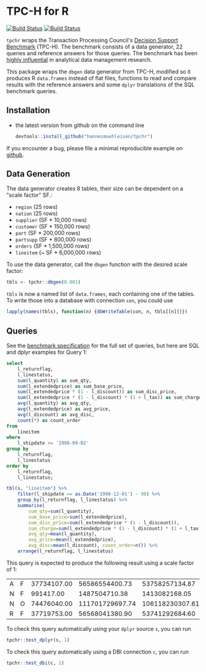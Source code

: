 # TPC-H for R

[![Build Status](https://travis-ci.org/hannesmuehleisen/tpchr.svg?branch=master)](https://travis-ci.org/hannesmuehleisen/tpchr)
[![Build Status](https://ci.appveyor.com/api/projects/status/github/hannesmuehleisen/tpchr?branch=master&svg=true)](https://ci.appveyor.com/project/hannesmuehleisen/tpchr)

`tpchr` wraps the Transaction Processing Council's [Decision Support Benchmark](http://www.tpc.org/tpch/) (TPC-H). The benchmark consists of a data generator, 22 queries and reference answers for those queries. The benchmark has been [highly influential](http://oai.cwi.nl/oai/asset/21424/21424B.pdf) in analytical data management research. 

This package wraps the `dbgen` data generator from TPC-H, modified so it produces R `data.frames` instead of flat files, functions to read and compare results with the reference answers and some `dplyr` translations of the SQL benchmark queries. 

## Installation

* the latest version from github on the command line

    ```R
    devtools::install_github("hannesmuehleisen/tpchr")
    ```

If you encounter a bug, please file a minimal reproducible example on [github](https://github.com/hannesmuehleisen/tpchr/issues). 


## Data Generation
The data generator creates 8 tables, their size can be dependent on a "scale factor" SF.: 
* `region` (25 rows)
* `nation` (25 rows)
* `supplier` (SF * 10,000 rows)
* `customer` (SF * 150,000 rows)
* `part` (SF * 200,000 rows)
* `partsupp` (SF * 800,000 rows)
* `orders` (SF * 1,500,000 rows)
* `lineitem` (~ SF * 6,000,000 rows)

To use the data generator, call the `dbgen` function with the desired scale factor:
```R
tbls <- tpchr::dbgen(0.001)
```

`tbls` is now a named list of `data.frames`, each containing one of the tables. To write those into a database with connection `con`, you could use

````R
lapply(names(tbls), function(n) {dbWriteTable(con, n, tbls[[n]])})

````

## Queries
See the [benchmark specification](http://www.tpc.org/tpc_documents_current_versions/pdf/tpc-h_v2.17.3.pdf) for the full set of queries, but here are SQL and dplyr examples for Query 1:

````SQL
select
	l_returnflag,
	l_linestatus,
	sum(l_quantity) as sum_qty,
	sum(l_extendedprice) as sum_base_price,
	sum(l_extendedprice * (1 - l_discount)) as sum_disc_price,
	sum(l_extendedprice * (1 - l_discount) * (1 + l_tax)) as sum_charge,
	avg(l_quantity) as avg_qty,
	avg(l_extendedprice) as avg_price,
	avg(l_discount) as avg_disc,
	count(*) as count_order
from
	lineitem
where
	l_shipdate <= '1998-09-02'
group by
	l_returnflag,
	l_linestatus
order by
	l_returnflag,
	l_linestatus;
````

````R
tbl(s, "lineitem") %>% 
	filter(l_shipdate <= as.Date('1998-12-01') - 90) %>% 
	group_by(l_returnflag, l_linestatus) %>% 
	summarise(
		sum_qty=sum(l_quantity), 
		sum_base_price=sum(l_extendedprice), 
		sum_disc_price=sum(l_extendedprice * (1 - l_discount)), 
		sum_charge=sum(l_extendedprice * (1 - l_discount) * (1 + l_tax)), 
		avg_qty=mean(l_quantity), 
		avg_price=mean(l_extendedprice), 
		avg_disc=mean(l_discount), count_order=n()) %>% 
	arrange(l_returnflag, l_linestatus)
````

This query is expected to produce the following result using a scale factor of 1:

||||||| | |||       
|-|-|-------|--------------|--------------|----------|--------|---------|--------|-----------|    
|A|F|37734107.00|56586554400.73|53758257134.87|55909065222.83|25.52|38273.13|0.05|    1478493 |
|N|F|991417.00|1487504710.38|1413082168.05|1469649223.19|25.52|38284.47|0.05|           38854 |
|N|O|74476040.00|111701729697.74|106118230307.61|110367043872.50|25.50|38249.12|0.05| 2920374 |
|R|F|37719753.00|56568041380.90|53741292684.60|55889619119.83|25.51|38250.85|0.05|    1478870 |



To check this query automatically using your `dplyr` source `s`, you can run
````R
tpchr::test_dplyr(s, 1)
````

To check this query automatically using a DBI connection `c`, you can run
````R
tpchr::test_dbi(c, 1)
````

